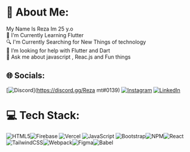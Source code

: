 # 💫 About Me:
My Name Is Reza Im 25 y.o<br>
📖 I'm Currently Learning Flutter <br>🔍 I'm Currently Searching for New Things of technology<br>🤝 I’m looking for help with Flutter and Dart<br>💬 Ask me about javascript , Reac.js  and  Fun things<br>


## 🌐 Socials:
[![Discord](https://img.shields.io/badge/Discord-%237289DA.svg?logo=discord&logoColor=white)](https://discord.gg/Reza mt#0139) [![Instagram](https://img.shields.io/badge/Instagram-%23E4405F.svg?logo=Instagram&logoColor=white)](https://instagram.com/reza_matini) [![LinkedIn](https://img.shields.io/badge/LinkedIn-%230077B5.svg?logo=linkedin&logoColor=white)](https://www.linkedin.com/in/reza-matini-813443272/) 

# 💻 Tech Stack:
![HTML5](https://img.shields.io/badge/html5-%23E34F26.svg?style=for-the-badge&logo=html5&logoColor=white)![Firebase](https://img.shields.io/badge/firebase-%23039BE5.svg?style=for-the-badge&logo=firebase) ![Vercel](https://img.shields.io/badge/vercel-%23000000.svg?style=for-the-badge&logo=vercel&logoColor=white) ![JavaScript](https://img.shields.io/badge/javascript-%23323330.svg?style=for-the-badge&logo=javascript&logoColor=%23F7DF1E) ![Bootstrap](https://img.shields.io/badge/bootstrap-%23563D7C.svg?style=for-the-badge&logo=bootstrap&logoColor=white)![NPM](https://img.shields.io/badge/NPM-%23000000.svg?style=for-the-badge&logo=npm&logoColor=white)![React](https://img.shields.io/badge/react-%2320232a.svg?style=for-the-badge&logo=react&logoColor=%2361DAFB) ![TailwindCSS](https://img.shields.io/badge/tailwindcss-%2338B2AC.svg?style=for-the-badge&logo=tailwind-css&logoColor=white)![Webpack](https://img.shields.io/badge/webpack-%238DD6F9.svg?style=for-the-badge&logo=webpack&logoColor=black)![Figma](https://img.shields.io/badge/figma-%23F24E1E.svg?style=for-the-badge&logo=figma&logoColor=white)![Babel](https://img.shields.io/badge/Babel-F9DC3e?style=for-the-badge&logo=babel&logoColor=black) 
